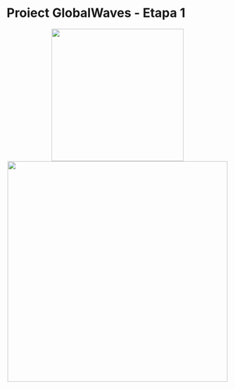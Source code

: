 # Proiect GlobalWaves  - Etapa 1

<div align="center"><img src="https://i.pinimg.com/originals/d9/4e/bc/d94ebc5482cb51814420f5ba3f076020.gif" width="300px"></div>

<div align="center"><img src="https://tenor.com/view/homework-time-gif-24854817.gif" width="500px"></div>
